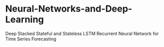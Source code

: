 # Neural-Networks-and-Deep-Learning
Deep Stacked Stateful and Stateless LSTM Recurrent Neural Network for Time Series Forecasting 
